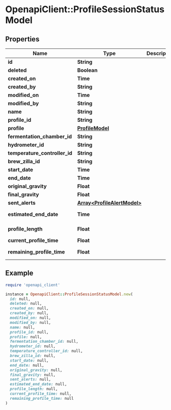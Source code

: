 # OpenapiClient::ProfileSessionStatusModel

## Properties

| Name | Type | Description | Notes |
| ---- | ---- | ----------- | ----- |
| **id** | **String** |  | [optional] |
| **deleted** | **Boolean** |  | [optional] |
| **created_on** | **Time** |  | [optional] |
| **created_by** | **String** |  | [optional] |
| **modified_on** | **Time** |  | [optional] |
| **modified_by** | **String** |  | [optional] |
| **name** | **String** |  | [optional] |
| **profile_id** | **String** |  | [optional] |
| **profile** | [**ProfileModel**](ProfileModel.md) |  | [optional] |
| **fermentation_chamber_id** | **String** |  | [optional] |
| **hydrometer_id** | **String** |  | [optional] |
| **temperature_controller_id** | **String** |  | [optional] |
| **brew_zilla_id** | **String** |  | [optional] |
| **start_date** | **Time** |  | [optional] |
| **end_date** | **Time** |  | [optional] |
| **original_gravity** | **Float** |  | [optional] |
| **final_gravity** | **Float** |  | [optional] |
| **sent_alerts** | [**Array&lt;ProfileAlertModel&gt;**](ProfileAlertModel.md) |  | [optional] |
| **estimated_end_date** | **Time** |  | [optional][readonly] |
| **profile_length** | **Float** |  | [optional][readonly] |
| **current_profile_time** | **Float** |  | [optional] |
| **remaining_profile_time** | **Float** |  | [optional][readonly] |

## Example

```ruby
require 'openapi_client'

instance = OpenapiClient::ProfileSessionStatusModel.new(
  id: null,
  deleted: null,
  created_on: null,
  created_by: null,
  modified_on: null,
  modified_by: null,
  name: null,
  profile_id: null,
  profile: null,
  fermentation_chamber_id: null,
  hydrometer_id: null,
  temperature_controller_id: null,
  brew_zilla_id: null,
  start_date: null,
  end_date: null,
  original_gravity: null,
  final_gravity: null,
  sent_alerts: null,
  estimated_end_date: null,
  profile_length: null,
  current_profile_time: null,
  remaining_profile_time: null
)
```

